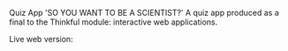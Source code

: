 Quiz App
'SO YOU WANT TO BE A SCIENTIST?'
A quiz app produced as a final to the Thinkful module: interactive web applications.

Live web version: 
